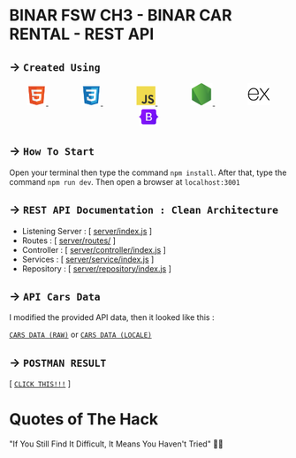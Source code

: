 # BINAR FSW CH3 - BINAR CAR RENTAL - REST API

## -> `Created Using` 
<p align="center">
  <a style="margin: 5px 30px" href="https://www.w3.org/html/" target="_blank" rel="noreferrer"> 
  	<img src="https://raw.githubusercontent.com/devicons/devicon/master/icons/html5/html5-original.svg" alt="html5" width="35" height="35"/> 
  </a> 
  <a style="margin: 5px 30px" href="https://www.w3schools.com/css/" target="_blank" rel="noreferrer"> 
  	<img src="https://raw.githubusercontent.com/devicons/devicon/master/icons/css3/css3-original.svg" alt="css3" width="35" height="35"/> 
  </a> 
  <a style="margin: 5px 30px" href="https://www.w3schools.com/js/" target="_blank" rel="noreferrer"> 
  	<img src="https://raw.githubusercontent.com/devicons/devicon/master/icons/javascript/javascript-original.svg" alt="javascript" width="35" height="35"/> 
  </a>
  <a style="margin: 5px 30px" href="https://nodejs.org/" target="_blank" rel="noreferrer"> 
  	<img src="https://raw.githubusercontent.com/devicons/devicon/master/icons/nodejs/nodejs-original.svg" alt="nodejs" width="40" height="40"/> 
  </a>
  <a style="margin: 5px 30px" href="https://expressjs.com/" target="_blank" rel="noreferrer"> 
  	<img src="https://raw.githubusercontent.com/devicons/devicon/master/icons/express/express-original.svg" alt="expressjs" width="40" height="40"/> 
  </a>
  <a style="margin: 5px 30px" href="https://getbootstrap.com" target="_blank" rel="noreferrer"> 
  	<img src="https://raw.githubusercontent.com/devicons/devicon/master/icons/bootstrap/bootstrap-original.svg" alt="bootstrap" width="35" height="35"/> 
  </a>
</p>

## -> `How To Start`
Open your terminal then type the command `npm install`. After that, type the command `npm run dev`. Then open a browser at `localhost:3001`

## -> `REST API Documentation : Clean Architecture`
- Listening Server : [ [server/index.js](./server/index.js) ]
- Routes  : [ [server/routes/](./server/routes/) ]
- Controller : [ [server/controller/index.js](./server/controller/index.js) ]
- Services : [ [server/service/index.js](./server/service/index.js) ]
- Repository : [ [server/repository/index.js](./server/repository/index.js) ]

## -> `API Cars Data`
I modified the provided API data, then it looked like this :

[`CARS DATA (RAW)`](https://raw.githubusercontent.com/dvlboo/CH-3-Kukuh-Cokro-Wibowo/develop/data/cars.json) or [`CARS DATA (LOCALE)`](./data/cars.json)

## -> `POSTMAN RESULT`
[ [`CLICK THIS!!!`](./BCR-API.postman_collection.json) ]

# Quotes of The Hack

"If You Still Find It Difficult, It Means You Haven't Tried" 🎈🎢
